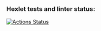 ### Hexlet tests and linter status:
[![Actions Status](https://github.com/Phosphorusss/java-project-61/actions/workflows/hexlet-check.yml/badge.svg)](https://github.com/Phosphorusss/java-project-61/actions)
